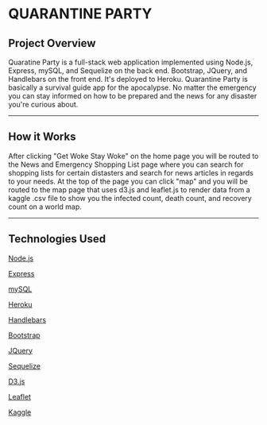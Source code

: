 <h1>QUARANTINE PARTY</h1>

<h2>Project Overview</h2>
Quaratine Party is a full-stack web application implemented using Node.js, Express, mySQL, and Sequelize on the back end. Bootstrap, JQuery, and Handlebars on the front end. It's deployed to Heroku. Quarantine Party is basically a survival guide app for the apocalypse. No matter the emergency you can stay informed on how to be prepared and the news for any disaster you're curious about.
<hr></hr>

<h2>How it Works</h2>
After clicking "Get Woke Stay Woke" on the home page you will be routed to the News and Emergency Shopping List page where you can search for shopping lists for certain distasters and search for news articles in regards to your needs. At the top of the page you can click "map" and you will be routed to the map page that uses d3.js and leaflet.js to render data from a kaggle .csv file to show you the infected count, death count, and recovery count on a world map. 
<hr></hr>

<h2>Technologies Used</h2>

[Node.js](https://nodejs.org/en/)

[Express](https://expressjs.com/)

[mySQL](https://www.mysql.com/)

[Heroku](https://heroku.com/)

[Handlebars](https://handlebarsjs.com/)

[Bootstrap](https://getbootstrap.com/)

[JQuery](https://jquery.com/)

[Sequelize](https://sequelize.org/)

[D3.js](https://d3js.org/)

[Leaflet](https://leafletjs.com/)

[Kaggle](https://www.kaggle.com/)

